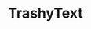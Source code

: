 ---
title: TrashyText
crosslinks:
- sadcringe
- Badfaketexts
- rage
- ihavesex
- wtfdidijustread
- NSFWmomoftheyear
- trashy
- The_Donald
- JUSTNOMIL
- needamod
- niceguys
- BadMensAnatomy
- Incels
- ChoosingBeggars
---